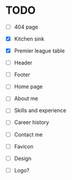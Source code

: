 # TODO

- [ ] 404 page
- [x] Kitchen sink
- [x] Premier league table
- [ ] Header
- [ ] Footer

- [ ] Home page
- [ ] About me
- [ ] Skills and experience
- [ ] Career history
- [ ] Contact me

- [ ] Favicon
- [ ] Design
- [ ] Logo?
